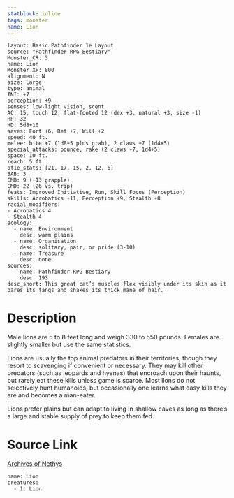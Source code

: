 ```yaml
---
statblock: inline
tags: monster
name: Lion
---
```

```statblock
layout: Basic Pathfinder 1e Layout
source: "Pathfinder RPG Bestiary"
Monster_CR: 3
name: Lion
Monster_XP: 800
alignment: N
size: Large
type: animal
INI: +7
perception: +9
senses: low-light vision, scent
AC: 15, touch 12, flat-footed 12 (dex +3, natural +3, size -1)
HP: 32
HD: 5d8+10
saves: Fort +6, Ref +7, Will +2
speed: 40 ft.
melee: bite +7 (1d8+5 plus grab), 2 claws +7 (1d4+5)
special_attacks: pounce, rake (2 claws +7, 1d4+5)
space: 10 ft.
reach: 5 ft.
pf1e_stats: [21, 17, 15, 2, 12, 6]
BAB: 3
CMB: 9 (+13 grapple)
CMD: 22 (26 vs. trip)
feats: Improved Initiative, Run, Skill Focus (Perception)
skills: Acrobatics +11, Perception +9, Stealth +8
racial_modifiers:
- Acrobatics 4
- Stealth 4
ecology:
  - name: Environment
    desc: warm plains
  - name: Organisation
    desc: solitary, pair, or pride (3-10)
  - name: Treasure
    desc: none
sources:
  - name: Pathfinder RPG Bestiary
    desc: 193
desc_short: This great cat’s muscles flex visibly under its skin as it bares its fangs and shakes its thick mane of hair.
```
# Description
Male lions are 5 to 8 feet long and weigh 330 to 550 pounds. Females are slightly smaller but use the same statistics.

Lions are usually the top animal predators in their territories, though they resort to scavenging if convenient or necessary. They may kill other predators (such as leopards and hyenas) that encroach upon their haunts, but rarely eat these kills unless game is scarce. Most lions do not selectively hunt humanoids, but occasionally one learns what easy kills they are and becomes a man-eater.

Lions prefer plains but can adapt to living in shallow caves as long as there’s a large and stable supply of prey to keep them fed.
# Source Link
[Archives of Nethys](https://aonprd.com/MonsterDisplay.aspx?ItemName=Lion)
```encounter-table
name: Lion
creatures:
  - 1: Lion
```
